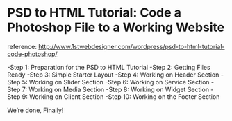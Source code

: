 PSD to HTML Tutorial: Code a Photoshop File to a Working Website
====================
reference: http://www.1stwebdesigner.com/wordpress/psd-to-html-tutorial-code-photoshop/

-Step 1: Preparation for the PSD to HTML Tutorial
-Step 2: Getting Files Ready
-Step 3: Simple Starter Layout
-Step 4: Working on Header Section
-Step 5: Working on Slider Section
-Step 6: Working on Service Section
-Step 7: Working on Media Section
-Step 8: Working on Widget Section
-Step 9: Working on Client Section
-Step 10: Working on the Footer Section

We’re done, Finally!
